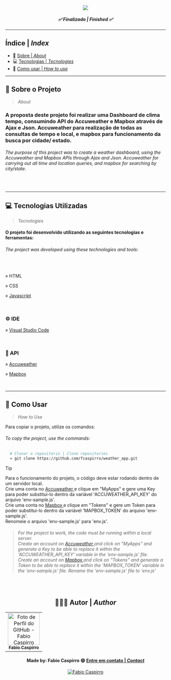 <!-- <h3 align="center">
	<img height="35px" alt="Logo do Weather App" title="logo Weather App" src="/assets/github/logo.png"/>
</h3> -->
 
<p align="center">
 <img align="center" src="https://api.visitorbadge.io/api/visitors?path=https%3A%2F%2Fgithub.com%2FFcaspirro%2Fweather_app&countColor=%2337d67a"/>
 </p>

<h5 align="center"> 
  <b>✅ Finalizado | <i>Finished ✅</i></b><br>
  <!-- <b>✅ Versão mobile Disponível | <i> ✅ Mobile Version Available</i></b> -->
</h5> 

<!--
---
  
 <h2 align="center"> 
  <b>🎞 Demonstração | <i>Demo</i>
</h2> 

<h3 align="center"> 
  <b>Dispositivos Grandes | <i>Large Devices</i>
</h3> 

 <div align="center">
   <img width="auto" alt="Large Devices" title="Página Web" src="/assets/github/large-devices.png"/> 
 </div><br>
 
 <h3 align="center"> 
  <b>Dispositivos Pequenos | <i>Small Devices</i>
</h3> 

 <div align="center">
   <img align="top" width="auto" height="600px" alt="Medium Devices" title="Página Web" src="/assets/github/small-devices.png"/> 
 </div><br> -->
  
---
 
<h2 align="left"> 
  <b>Índice</b> | <i>Index</i>
</h2> 
  
- :book: [Sobre | <i>About</i>](#book-sobre-o-projeto)
- :computer: [Tecnologias | <i>Tecnologies</i>](#computer-tecnologias-utilizadas)
- :mag_right: [Como usar | <i>How to use</i>](#mag_right-como-usar)
  
---

## :book: Sobre o Projeto
><i>About</i> 

<h3>
A proposta deste projeto foi realizar uma Dashboard de clima tempo, consumindo API do Accuweather e Mapbox através de Ajax e Json. Accuweather para realização de todas as consultas de tempo e local, e mapbox para funcionamento da busca por cidade/ estado.</i>
</h3>

<em>
  <h6>
The purpose of this project was to create a weather dashboard, using the Accuweather and Mapbox APIs through Ajax and Json. Accuweather for carrying out all time and location queries, and mapbox for searching by city/state.
  </h6>
</em><br>

---

## :computer: Tecnologias Utilizadas
><i>Tecnologies</i> 
  
<h4>
O projeto foi desenvolvido utilizando as seguintes tecnologias e ferramentas:
</h4>

<em>
  <h6>
    The project was developed using these technologies and tools: <br><br><br>
  </h6>
</em>

<p>
» HTML
</p>
<p>
» CSS
</p>
</p>
  
 » [Javascript](https://javascript.com)
  
</p><br>


### ⚙ IDE
  
<p>
  
 » [Visual Studio Code](https://code.visualstudio.com/)
  
<p><br>

### :rocket: API
  
<p>
  
 » [Accuweather](https://developer.accuweather.com/apis)

 » [Mapbox](https://www.mapbox.com/)
 
<p><br>
 
---

## :mag_right: Como Usar
><i>How to Use</i> 
  
Para copiar o projeto, utilize os comandos:
 <em>
  <h6>
  To copy the project, use the commands:
  </h6>
</em>

```bash
  # Clonar o repositório | Clone repositories
  » git clone https://github.com/fcaspirro/weather_app.git
```

 > [!TIP]
 >  Para o funcionamento do projeto, o código deve estar rodando dentro de um servidor local. <br>
 >  Crie uma conta no <a href="https://developer.accuweather.com/apis" target="_blank"> Accuweather </a> e clique em "MyApps" e gere uma Key para poder substitui-lo dentro da variável 'ACCUWEATHER_API_KEY' do arquivo 'env-sample.js'. <br>
 >  Crie uma conta no <a href="https://www.mapbox.com/" target="_blank"> Mapbox </a> e clique em "Tokens" e gere um Token para poder substitui-lo dentro da variável 'MAPBOX_TOKEN' do arquivo 'env-sample.js'. <br>
 >  Renomeie o arquivo 'env-sample.js' para 'env.js'. <br>

> <em>
 > <h6>
  >  For the project to work, the code must be running within a local server. <br>
  >  Create an account on <a href="https://developer.accuweather.com/apis" target="_blank"> Accuweather </a> and click on "MyApps" and generate a Key to be able to replace it within the 'ACCUWEATHER_API_KEY' variable in the 'env-sample.js' file. <br>
  >  Create an account on <a href="https://www.mapbox.com/" target="_blank"> Mapbox </a> and click on "Tokens" and generate a Token to be able to replace it within the 'MAPBOX_TOKEN' variable in the 'env-sample.js' file.
  >  Rename the 'env-sample.js' file to 'env.js'
  </h6>
</em><br>

<div align="center">

## 👩🏻‍💻 Autor | <i>Author</i> <br>

  <table>
    <tr>
      <td align="center">
        <a href="https://github.com/fcaspirro">
          <img src="https://avatars.githubusercontent.com/u/89426460?v=4" width="100px;" title="Autor Fabio Caspirro" alt="Foto de Perfil do GitHub - Fabio Caspirro"/><br>
          <sub>
            <b>Fabio Caspirro</b>
          </sub>
        </a>
      </td>
    </tr>
  </table>
</div>
 
<h4 align="center">
Made by: Fabio Caspirro 😄 <a href="mailto:fabio_caspirro@hotmail.com">Entre em contato | <i>Contact</i></a>
</h4>
<p align="center">
  <a href="https://www.linkedin.com/in/fabio-caspirro/">
    <img alt="Fabio Caspirro" src="https://img.shields.io/badge/LinkedIn-Fabio_Caspirro-0e76a8?style=flat&logoColor=white&logo=linkedin">
  </a>
